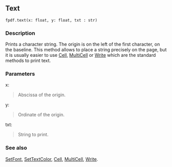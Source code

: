 ## Text ##
```
fpdf.text(x: float, y: float, txt : str)
```
### Description ###

Prints a character string. The origin is on the left of the first character, on the baseline. This method allows to place a string precisely on the page, but it is usually easier to use [Cell](Cell.md), [MultiCell](MultiCell.md) or [Write](Write.md) which are the standard methods to print text.

### Parameters ###

x:
> Abscissa of the origin.

y:
> Ordinate of the origin.

txt:
> String to print.

### See also ###

[SetFont](SetFont.md), [SetTextColor](SetTextColor.md), [Cell](Cell.md), [MultiCell](MultiCell.md), [Write](Write.md).
